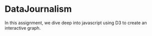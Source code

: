 # DataJournalism
In this assignment, we dive deep into javascript using D3 to create an interactive graph.
